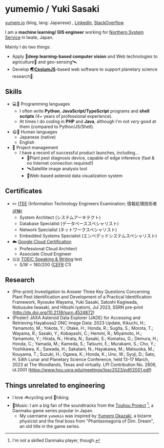 # yumemio / Yuki Sasaki

[yumem.io](https://yumem.io/) (blog, lang: Japanese) , [LinkedIn](https://www.linkedin.com/in/yumemio/), [StackOverflow](https://stackoverflow.com/users/13301046/yumemio)

I am a **machine learning/ GIS engineer** working for [Northern System Service](https://nssv.co.jp/) in Iwate, Japan.

Mainly I do two things:

* Apply **👀deep learning-based computer vision** and Web technologies to agriculture🌱 and geo-sensing🛰️
* Develop **🌏[CesiumJS](https://cesium.com/platform/cesiumjs/)**-based web software to support planetary science research🔬.

## Skills

* 💻💬 Programming languages
  * I often write **Python**, **JavaScript/TypeScript** programs and **shell scripts** (4+ years of professional experience).
  * At times I do coding in **PHP** and **Java**, although I'm not *very* good at them (compared to Python/JS/Shell).
* 😃💬 Human languages 
  * Japanese (native)
  * English
* 📔 Project management
  * I have a record of successful product launches, including...
    * 🌱Plant pest diagnosis device, capable of edge inference (fast & no Internet connection required!)
    * 🛰️Satellite image analysis tool
    * 🚀Web-based asteroid data visualization system

## Certificates

* ✏️ [ITEE](https://www.jitec.ipa.go.jp/index-e.html) (Information Technology Engineers Examination; 情報処理技術者試験)
  * System Architect (システムアーキテクト)
  * Database Specialist (データベーススペシャリスト)
  * Network Specialist (ネットワークスペシャリスト)
  * Embedded Systems Specialist (エンベデッドシステムスペシャリスト)
* ☁️ [Google Cloud Certification](https://cloud.google.com/learn/certification)
  * Professional Cloud Architect
  * Associate Cloud Engineer
* 🇬🇧 [TOEIC Speaking & Writing](https://www.ets.org/toeic/test-takers/about/speaking-writing.html) test
  * S/W = 180/200 ([CEFR](https://en.wikipedia.org/wiki/Common_European_Framework_of_Reference_for_Languages) C1)


## Research

* (Pre-print) Investigation to Answer Three Key Questions Concerning Plant Pest Identification and Development of a Practical Identification Framework, Ryosuke Wayama, Yuki Sasaki, Satoshi Kagiwada, Nobusuke Iwasaki, and Hitoshi Iyatomi, Jul 2023, SSRN pre-print (http://dx.doi.org/10.2139/ssrn.4524872)
* (Poster) JAXA Asteroid Data Explorer (JADE) for Accessing and Retrieving Hayabusa2 ONC Image Data: 2023 Update, Kikuchi, H.; Yamamoto, M.; Yokota, Y.; Otake, H.; Honda, R.; Sugita, S.; Morota, T.; Wayama, R.; Sasaki, Y.; Kobayashi, C.; Hemmi, R.; Miyamoto, H.; Yamamoto, Y.; Hirata, N.; Hirata, N.; Sasaki, S.; Komatsu, G.; Demura, H.; Honda, C.; Yamada, M.; Kameda, S.; Tatsumi, E.; Murakami, S.; Cho, Y.; Yoshikawa, K.; Sawada, H.; Sakatani, N.; Hayakawa, M.; Matsuoka, M.; Kouyama, T.; Suzuki, H.; Ogawa, K.; Honda, K.; Uno, W.; Syoji, D.; Sato, H.
54th Lunar and Planetary Science Conference, held 13-17 March, 2023 at The Woodlands, Texas and virtually. LPI Contribution No. 2806, id.2001 (https://www.hou.usra.edu/meetings/lpsc2023/pdf/2001.pdf)

## Things unrelated to engineering

* I love 🚲cycling and 👒hiking.
* 🎵Music: I am a big fan of the soundtracks from the [Touhou Project](https://en.touhouwiki.net/wiki/Touhou_Project) [^1], a Danmaku game series popular in Japan.
  * My username `yumemio` was inspired by [Yumemi Okazaki](https://en.touhouwiki.net/wiki/Yumemi_Okazaki), a bizarre physicist and the final boss from "Phantasmagoria of Dim. Dream", an old title in the game series.

[^1]: I'm not a skilled Danmaku player, though.
